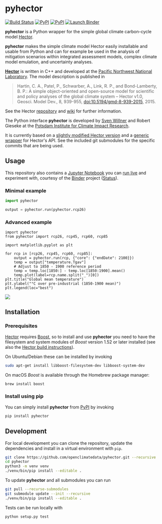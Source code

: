 # pyhector

[![Build Status](https://img.shields.io/travis/openclimatedata/pyhector.svg)](https://travis-ci.org/openclimatedata/pyhector)
[![PyPI](https://img.shields.io/pypi/pyversions/pyhector.svg)](https://pypi.python.org/pypi/pyhector)
[![PyPI](https://img.shields.io/pypi/v/pyhector.svg)](https://pypi.python.org/pypi/pyhector)
[![Launch Binder](https://img.shields.io/badge/launch-binder-e66581.svg)](http://mybinder.org/repo/openclimatedata/pyhector)

**pyhector** is a Python wrapper for the simple global climate
carbon-cycle model [Hector](https://github.com/JGCRI/hector).

**pyhector** makes the simple climate model Hector easily installable and usable
from Python and can for example be used in the analysis of mitigation scenarios
within integrated assessment models, complex climate model emulation, and
uncertainty analyses.

**[Hector](https://github.com/JGCRI/hector)** is written in C++ and developed at the
[Pacific Northwest National Laboratory](https://www.pnl.gov/).
The model description is published in

> Hartin, C. A., Patel, P., Schwarber, A., Link, R. P., and Bond-Lamberty, B. P.: A simple object-oriented and open-source model for scientific and policy analyses of the global climate system – Hector v1.0, Geosci. Model Dev., 8, 939-955, [doi:10.5194/gmd-8-939-2015](https://dx.doi.org/10.5194/gmd-8-939-2015), 2015.

See the Hector [repository](https://github.com/JGCRI/hector) and
[wiki](https://github.com/JGCRI/hector/wiki) for further information.

The Python interface **pyhector** is developed by [Sven Willner](http://www.pik-potsdam.de/~willner/)
and Robert Gieseke at the [Potsdam Institute for Climate Impact Research](https://www.pik-potsdam.de/).

It is currently based on a
[slightly modified Hector version](https://github.com/swillner/hector/) and
a [generic wrapper](https://github.com/swillner/hector-wrapper/) for Hector's API.
See the included git submodules for the specific commits that are being used.


## Usage

This repository also contains a [Jupyter Notebook](index.ipynb) you can
[run live](http://mybinder.org/repo/openclimatedata/pyhector) and experiment
with, courtesy of the
[Binder](http://mybinder.org/) project ([Status](http://mybinder.org/status/)).

### Minimal example

```python
import pyhector

output = pyhector.run(pyhector.rcp26)
```

### Advanced example
```
import pyhector
from pyhector import rcp26, rcp45, rcp60, rcp85

import matplotlib.pyplot as plt

for rcp in [rcp26, rcp45, rcp60, rcp85]:
    output = pyhector.run(rcp, {"core": {"endDate": 2100}})
    temp = output["temperature.Tgav"]
    # Adjust to 1850 - 1900 reference period
    temp = temp.loc[1850:] - temp.loc[1850:1900].mean()
    temp.plot(label=rcp.name.split("_")[0])
plt.title("Global mean temperature")
plt.ylabel("°C over pre-industrial (1850-1900 mean)")
plt.legend(loc="best")
```

![](scripts/example-plot.png)


## Installation

### Prerequisites

[Hector](https://github.com/JGCRI/hector)
requires [Boost](http://www.boost.org/), so to install and use
**pyhector** you need to have the filesystem and system modules
of *Boost* version 1.52 or later installed (see also the
[Hector build instructions](https://github.com/JGCRI/hector/wiki/BuildHector)).

On Ubuntu/Debian these can be installed by invoking
```bash
sudo apt-get install libboost-filesystem-dev libboost-system-dev
```

On macOS *Boost* is available through the Homebrew package manager:
```bash
brew install boost
```

### Install using pip

You can simply install **pyhector** from [PyPI](https://pypi.python.org/pypi/pyhector) by invoking
```bash
pip install pyhector
```


## Development

For local development you can clone the repository, update the
dependencies and install in a virtual environment with `pip`.

```bash
git clone https://github.com/openclimatedata/pyhector.git --recursive
cd pyhector
python3 -m venv venv
./venv/bin/pip install --editable .
```

To update **pyhector** and all submodules you can run
```bash
git pull --recurse-submodules
git submodule update --init --recursive
./venv/bin/pip install --editable .
```

Tests can be run locally with

```
python setup.py test
```
